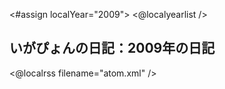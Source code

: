 <#assign localYear="2009">
<@localyearlist />

## いがぴょんの日記：2009年の日記

<@localrss filename="atom.xml" />
